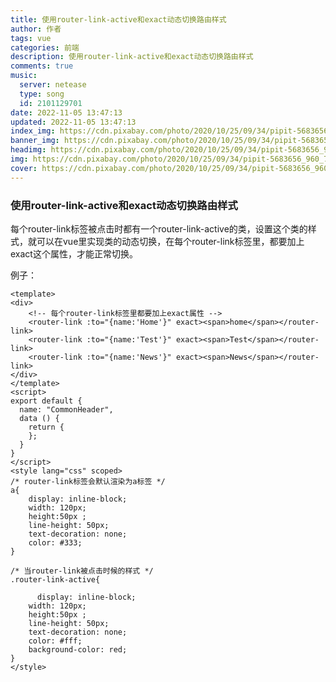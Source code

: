 ```yaml
---
title: 使用router-link-active和exact动态切换路由样式
author: 作者
tags: vue
categories: 前端
description: 使用router-link-active和exact动态切换路由样式
comments: true
music:
  server: netease
  type: song
  id: 2101129701
date: 2022-11-05 13:47:13
updated: 2022-11-05 13:47:13
index_img: https://cdn.pixabay.com/photo/2020/10/25/09/34/pipit-5683656_960_720.jpg
banner_img: https://cdn.pixabay.com/photo/2020/10/25/09/34/pipit-5683656_960_720.jpg
headimg: https://cdn.pixabay.com/photo/2020/10/25/09/34/pipit-5683656_960_720.jpg
img: https://cdn.pixabay.com/photo/2020/10/25/09/34/pipit-5683656_960_720.jpg
cover: https://cdn.pixabay.com/photo/2020/10/25/09/34/pipit-5683656_960_720.jpg
---
```


### 使用router-link-active和exact动态切换路由样式

每个router-link标签被点击时都有一个router-link-active的类，设置这个类的样式，就可以在vue里实现类的动态切换，在每个router-link标签里，都要加上exact这个属性，才能正常切换。

例子：

```
<template>
<div>
    <!-- 每个router-link标签里都要加上exact属性 -->
    <router-link :to="{name:'Home'}" exact><span>home</span></router-link>
    <router-link :to="{name:'Test'}" exact><span>Test</span></router-link>
    <router-link :to="{name:'News'}" exact><span>News</span></router-link>
</div>
</template>
<script>
export default {
  name: "CommonHeader",
  data () {
    return {
    };
  }
}
</script>
<style lang="css" scoped>
/* router-link标签会默认渲染为a标签 */
a{
    display: inline-block;
    width: 120px;
    height:50px ;
    line-height: 50px;
    text-decoration: none;
    color: #333;
}

/* 当router-link被点击时候的样式 */
.router-link-active{

      display: inline-block;
    width: 120px;
    height:50px ;
    line-height: 50px;
    text-decoration: none;
    color: #fff;
    background-color: red;
}
</style>
```
